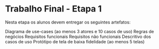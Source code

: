 # Trabalho Final - Etapa 1
Nesta etapa os alunos devem entregar os seguintes artefatos:

Diagrama de use-cases (ao menos 3 atores e 10 casos de uso)
Regras de negócios
Requisitos funcionais
Requisitos não funcionais
Descritivo dos casos de uso
Protótipo de tela de baixa fidelidade (ao menos 5 telas)
